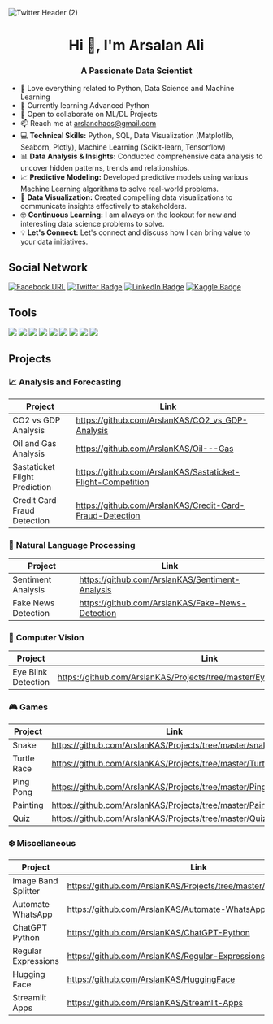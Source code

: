 ![Twitter Header (2)](https://user-images.githubusercontent.com/43797457/218624114-94bcdabc-e527-47e5-a5c0-2a0ceba1543c.gif)
<h1 align="center">Hi 👋, I'm Arsalan Ali</h1>
<h3 align="center">A Passionate Data Scientist</h3>

- 👀 Love everything related to Python, Data Science and Machine Learning
- 🌱 Currently learning Advanced Python
- 💞️ Open to collaborate on ML/DL Projects
- 📫 Reach me at arslanchaos@gmail.com
- :computer: **Technical Skills:** Python, SQL, Data Visualization (Matplotlib, Seaborn, Plotly), Machine Learning (Scikit-learn, Tensorflow)
- :bar_chart: **Data Analysis & Insights:** Conducted comprehensive data analysis to uncover hidden patterns, trends and relationships.
- :chart_with_upwards_trend: **Predictive Modeling:** Developed predictive models using various Machine Learning algorithms to solve real-world problems.
- :art: **Data Visualization:** Created compelling data visualizations to communicate insights effectively to stakeholders.
- :nerd_face: **Continuous Learning:** I am always on the lookout for new and interesting data science problems to solve.
- :bulb: **Let's Connect:** Let's connect and discuss how I can bring value to your data initiatives.

<!---
ArslanKAS/ArslanKAS is a ✨ special ✨ repository because its `README.md` (this file) appears on your GitHub profile.
You can click the Preview link to take a look at your changes.
--->
## Social Network
[![Facebook URL](https://img.shields.io/badge/Facebook-3b5998?style=for-the-badge&logo=facebook&logoColor=white)](https://www.facebook.com/kas.kas.54/)
[![Twitter Badge](https://img.shields.io/badge/Twitter-1DA1F2?style=for-the-badge&logo=twitter&logoColor=white)](https://twitter.com/arslanchaos)
[![LinkedIn Badge](https://img.shields.io/badge/LinkedIn-0077B5?style=for-the-badge&logo=linkedin&logoColor=white)](https://www.linkedin.com/in/arslankas/)
[![Kaggle Badge](https://img.shields.io/badge/Kaggle-20BEFF?style=for-the-badge&logo=Kaggle&logoColor=white)](https://www.kaggle.com/arslankas)

## Tools
![](https://img.shields.io/badge/Python-3776AB?style=for-the-badge&logo=python&logoColor=white)
![](https://img.shields.io/badge/Numpy-777BB4?style=for-the-badge&logo=numpy&logoColor=white)
![](https://img.shields.io/badge/Pandas-2C2D72?style=for-the-badge&logo=pandas&logoColor=white)
![](https://img.shields.io/badge/MySQL-00000F?style=for-the-badge&logo=mysql&logoColor=white)
![](https://img.shields.io/badge/TensorFlow-FF6F00?style=for-the-badge&logo=TensorFlow&logoColor=white)
![](https://img.shields.io/badge/scikit_learn-F7931E?style=for-the-badge&logo=scikit-learn&logoColor=white)
![](https://img.shields.io/badge/json-5E5C5C?style=for-the-badge&logo=json&logoColor=white)
![](https://img.shields.io/badge/OpenCV-27338e?style=for-the-badge&logo=OpenCV&logoColor=white)
![](https://img.shields.io/badge/Jupyter-F37626.svg?&style=for-the-badge&logo=Jupyter&logoColor=white)

## Projects 
### :chart_with_upwards_trend: <strong>Analysis and Forecasting</strong>
| Project | Link |
| --- | --- |
| CO2 vs GDP Analysis | https://github.com/ArslanKAS/CO2_vs_GDP-Analysis |
| Oil and Gas Analysis | https://github.com/ArslanKAS/Oil---Gas |
| Sastaticket Flight Prediction | https://github.com/ArslanKAS/Sastaticket-Flight-Competition |
| Credit Card Fraud Detection | https://github.com/ArslanKAS/Credit-Card-Fraud-Detection |

### :speech_balloon: <strong>Natural Language Processing</strong>
| Project | Link |
| --- | --- |
| Sentiment Analysis | https://github.com/ArslanKAS/Sentiment-Analysis |
| Fake News Detection | https://github.com/ArslanKAS/Fake-News-Detection |

### :eyes: <strong>Computer Vision</strong>
| Project | Link |
| --- | --- |
| Eye Blink Detection | https://github.com/ArslanKAS/Projects/tree/master/Eye%20Blink%20Detection |

### :video_game: <strong>Games</strong>
| Project | Link |
| --- | --- |
| Snake | https://github.com/ArslanKAS/Projects/tree/master/snake_game |
| Turtle Race | https://github.com/ArslanKAS/Projects/tree/master/TurtleRace |
| Ping Pong | https://github.com/ArslanKAS/Projects/tree/master/Ping_Pong |
| Painting | https://github.com/ArslanKAS/Projects/tree/master/Painting |
| Quiz | https://github.com/ArslanKAS/Projects/tree/master/QuizGame |3

### :snowflake: <strong>Miscellaneous</strong>
| Project | Link |
| --- | --- |
| Image Band Splitter | https://github.com/ArslanKAS/Projects/tree/master/Band%20Splitter |
| Automate WhatsApp | https://github.com/ArslanKAS/Automate-WhatsApp-Messages |
| ChatGPT Python | https://github.com/ArslanKAS/ChatGPT-Python |
| Regular Expressions | https://github.com/ArslanKAS/Regular-Expressions |
| Hugging Face | https://github.com/ArslanKAS/HuggingFace |
| Streamlit Apps | https://github.com/ArslanKAS/Streamlit-Apps |
